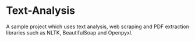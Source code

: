 # Text-Analysis
A sample project which uses text analysis, web scraping and PDF extraction libraries such as NLTK, BeautifulSoap and Openpyxl.
